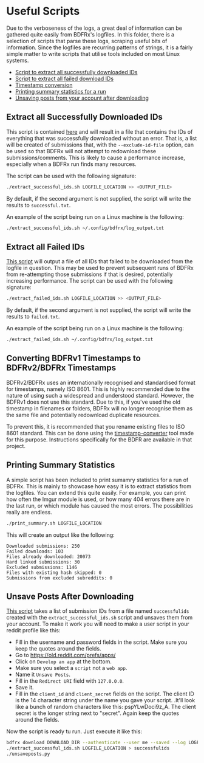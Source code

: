 # Useful Scripts

Due to the verboseness of the logs, a great deal of information can be gathered quite easily from BDFRx's logfiles. In this folder, there is a selection of scripts that parse these logs, scraping useful bits of information. Since the logfiles are recurring patterns of strings, it is a fairly simple matter to write scripts that utilise tools included on most Linux systems.

- [Script to extract all successfully downloaded IDs](#extract-all-successfully-downloaded-ids)
- [Script to extract all failed download IDs](#extract-all-failed-ids)
- [Timestamp conversion](#converting-bdfrv1-timestamps-to-bdfrv2bdfrx-timestamps)
- [Printing summary statistics for a run](#printing-summary-statistics)
- [Unsaving posts from your account after downloading](#unsave-posts-after-downloading)

## Extract all Successfully Downloaded IDs

This script is contained [here](extract_successful_ids.sh) and will result in a file that contains the IDs of everything that was successfully downloaded without an error. That is, a list will be created of submissions that, with the `--exclude-id-file` option, can be used so that BDFRx will not attempt to redownload these submissions/comments. This is likely to cause a performance increase, especially when a BDFRx run finds many resources.

The script can be used with the following signature:

```bash
./extract_successful_ids.sh LOGFILE_LOCATION >> <OUTPUT_FILE>
```

By default, if the second argument is not supplied, the script will write the results to `successful.txt`.

An example of the script being run on a Linux machine is the following:

```bash
./extract_successful_ids.sh ~/.config/bdfrx/log_output.txt
```

## Extract all Failed IDs

[This script](extract_failed_ids.sh) will output a file of all IDs that failed to be downloaded from the logfile in question. This may be used to prevent subsequent runs of BDFRx from re-attempting those submissions if that is desired, potentially increasing performance.
The script can be used with the following signature:

```bash
./extract_failed_ids.sh LOGFILE_LOCATION >> <OUTPUT_FILE>
```

By default, if the second argument is not supplied, the script will write the results to `failed.txt`.

An example of the script being run on a Linux machine is the following:

```bash
./extract_failed_ids.sh ~/.config/bdfrx/log_output.txt
```

## Converting BDFRv1 Timestamps to BDFRv2/BDFRx Timestamps

BDFRv2/BDFRx uses an internationally recognised and standardised format for timestamps, namely ISO 8601. This is highly recommended due to the nature of using such a widespread and understood standard. However, the BDFRv1 does not use this standard. Due to this, if you've used the old timestamp in filenames or folders, BDFRx will no longer recognise them as the same file and potentially redownload duplicate resources.

To prevent this, it is recommended that you rename existing files to ISO 8601 standard. This can be done using the [timestamp-converter](https://github.com/Serene-Arc/timestamp-converter) tool made for this purpose. Instructions specifically for the BDFR are available in that project.

## Printing Summary Statistics

A simple script has been included to print sumamry statistics for a run of BDFRx. This is mainly to showcase how easy it is to extract statistics from the logfiles. You can extend this quite easily. For example, you can print how often the Imgur module is used, or how many 404 errors there are in the last run, or which module has caused the most errors. The possibilities really are endless.

```bash
./print_summary.sh LOGFILE_LOCATION
```

This will create an output like the following:

```text
Downloaded submissions: 250
Failed downloads: 103
Files already downloaded: 20073
Hard linked submissions: 30
Excluded submissions: 1146
Files with existing hash skipped: 0
Submissions from excluded subreddits: 0
```

## Unsave Posts After Downloading

[This script](unsaveposts.py) takes a list of submission IDs from a file named `successfulids` created with the `extract_successful_ids.sh` script and unsaves them from your account. To make it work you will need to make a user script in your reddit profile like this:

- Fill in the username and password fields in the script. Make sure you keep the quotes around the fields.
- Go to <https://old.reddit.com/prefs/apps/>
- Click on `Develop an app` at the bottom.
- Make sure you select a `script` not a `web app`.
- Name it `Unsave Posts`.
- Fill in the `Redirect URI` field with `127.0.0.0`.
- Save it.
- Fill in the `client_id` and `client_secret` fields on the script. The client ID is the 14 character string under the name you gave your script. .It'll look like a bunch of random characters like this: pspYLwDoci9z_A. The client secret is the longer string next to "secret". Again keep the quotes around the fields.

Now the script is ready tu run. Just execute it like this:

```bash
bdfrx download DOWNLOAD_DIR --authenticate --user me --saved --log LOGFILE_LOCATION
./extract_successful_ids.sh LOGFILE_LOCATION > successfulids
./unsaveposts.py
```
